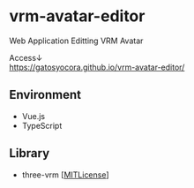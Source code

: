 # vrm-avatar-editor
Web Application Editting VRM Avatar

Access↓  
https://gatosyocora.github.io/vrm-avatar-editor/

## Environment
* Vue.js
* TypeScript

## Library
* three-vrm [[MITLicense](https://github.com/pixiv/three-vrm/blob/dev/LICENSE)]
